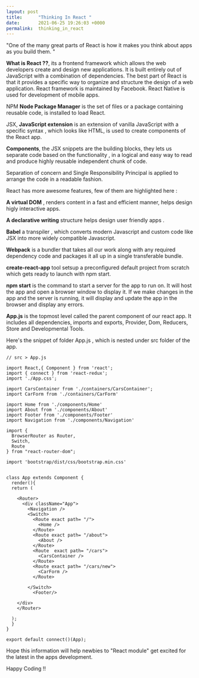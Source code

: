 ```yaml
---
layout: post
title:      "Thinking In React "
date:       2021-06-25 19:26:03 +0000
permalink:  thinking_in_react
---
```



"One of the many great parts of React is how it makes you think about apps as you build them. " 

**What is React ??**, its a  frontend framework which allows the web developers create and design new applications. It is built entirely out of JavaScript with a combination of dependencies. The best part of React is that it provides a specific way to organize and structure the design of a web application. React framework is maintained by Facebook. React Native is used for development of mobile apps. 

 NPM **Node Package Manager** is the set of files or a package containing reusable code, is installed to load React.
 
 JSX, **JavaScript extension** is an extension of vanilla JavaScript with a specific syntax , which looks like HTML, is used to create components of the React app. 
 
 **Components**, the JSX snippets  are the building blocks, they lets us separate code based on the functionality , in a logical and easy way to read and produce highly reusable independent chunk of code. 
 
 Separation of concern and Single Responsibility Principal is applied to arrange the code in a readable fashion.
 
 React has more awesome features, few of them  are highlighted here :
 
**A virtual DOM** ,  renders content in a fast and efficient manner, helps design higly interactive apps.

**A declarative writing** structure helps design user friendly apps .

**Babel** a transpiler , which converts modern Javascript and custom code like JSX into more widely compatible Javascript.

**Webpack** is a bundler that takes all our work along with any required dependency code and packages it all up in a single transferable bundle.

**create-react-app** tool setsup a preconfigured default project from scratch which gets ready to launch with npm start.

**npm start** is the command to start a server for the app to run on. It will host the app and open a browser window to display it. If we make changes in the app and the server is running, it will display and update the app in the browser and display any errors.

**App.js** is the topmost level called the parent component of our react app. It includes all dependencies, imports and exports, Provider, Dom, Reducers, Store and Developmental Tools.

Here's the snippet of  folder App.js  , which is nested under src folder of the app.


```
// src > App.js

import React,{ Component } from 'react';
import { connect } from 'react-redux';
import './App.css';

import CarsContainer from './containers/CarsContainer';
import CarForm from './containers/CarForm'

import Home from './components/Home'
import About from './components/About'
import Footer from './components/Footer'
import Navigation from './components/Navigation'

import {
  BrowserRouter as Router,
  Switch,
  Route
} from "react-router-dom";

import 'bootstrap/dist/css/bootstrap.min.css'


class App extends Component {
  render(){
  return (
  
    <Router>
      <div className="App">
        <Navigation /> 
        <Switch>
          <Route exact path= "/">
            <Home />
          </Route>  
          <Route exact path= "/about">
            <About />
          </Route>  
          <Route  exact path= "/cars">
            <CarsContainer />
          </Route> 
          <Route exact path= "/cars/new">
            <CarForm />
          </Route> 

        </Switch>
          <Footer/>
      
    </div>
    </Router>
       
  );
  }
}

export default connect()(App);

```



Hope this information will help newbies to "React module" get excited for the latest in the apps development.

Happy Coding !!





